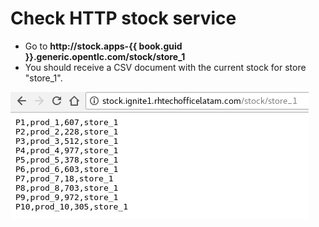 # Check HTTP stock service

* Go to **http://stock.apps-{{ book.guid }}.generic.opentlc.com/stock/store\_1**
* You should receive a CSV document with the current stock for store "store\_1".

![](../../.gitbook/assets/image%20%28175%29.png)



